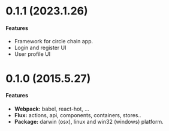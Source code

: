 # 0.1.1 (2023.1.26)

#### Features

- Framework for circle chain app.
- Login and register UI
- User profile UI

# 0.1.0 (2015.5.27)

#### Features

- **Webpack:** babel, react-hot, ...
- **Flux:** actions, api, components, containers, stores..
- **Package:** darwin (osx), linux and win32 (windows) platform.
